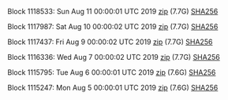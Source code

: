 Block 1118533: Sun Aug 11 00:00:01 UTC 2019 [zip](https://dash-bootstrap.ams3.digitaloceanspaces.com/mainnet/2019-08-11/bootstrap.dat.zip) (7.7G) [SHA256](https://dash-bootstrap.ams3.digitaloceanspaces.com/mainnet/2019-08-11/sha256.txt)

Block 1117987: Sat Aug 10 00:00:02 UTC 2019 [zip](https://dash-bootstrap.ams3.digitaloceanspaces.com/mainnet/2019-08-10/bootstrap.dat.zip) (7.7G) [SHA256](https://dash-bootstrap.ams3.digitaloceanspaces.com/mainnet/2019-08-10/sha256.txt)

Block 1117437: Fri Aug  9 00:00:02 UTC 2019 [zip](https://dash-bootstrap.ams3.digitaloceanspaces.com/mainnet/2019-08-09/bootstrap.dat.zip) (7.7G) [SHA256](https://dash-bootstrap.ams3.digitaloceanspaces.com/mainnet/2019-08-09/sha256.txt)

Block 1116336: Wed Aug  7 00:00:02 UTC 2019 [zip](https://dash-bootstrap.ams3.digitaloceanspaces.com/mainnet/2019-08-07/bootstrap.dat.zip) (7.7G) [SHA256](https://dash-bootstrap.ams3.digitaloceanspaces.com/mainnet/2019-08-07/sha256.txt)

Block 1115795: Tue Aug  6 00:00:01 UTC 2019 [zip](https://dash-bootstrap.ams3.digitaloceanspaces.com/mainnet/2019-08-06/bootstrap.dat.zip) (7.6G) [SHA256](https://dash-bootstrap.ams3.digitaloceanspaces.com/mainnet/2019-08-06/sha256.txt)

Block 1115247: Mon Aug  5 00:00:01 UTC 2019 [zip](https://dash-bootstrap.ams3.digitaloceanspaces.com/mainnet/2019-08-05/bootstrap.dat.zip) (7.6G) [SHA256](https://dash-bootstrap.ams3.digitaloceanspaces.com/mainnet/2019-08-05/sha256.txt)
